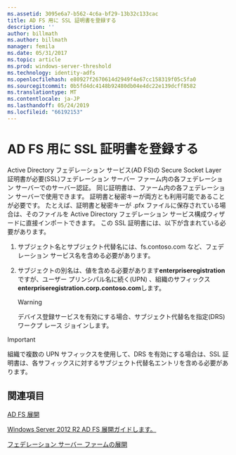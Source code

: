 ```yaml
---
ms.assetid: 3095e6a7-b562-4c6a-bf29-13b32c133cac
title: AD FS 用に SSL 証明書を登録する
description: ''
author: billmath
ms.author: billmath
manager: femila
ms.date: 05/31/2017
ms.topic: article
ms.prod: windows-server-threshold
ms.technology: identity-adfs
ms.openlocfilehash: e80927f2670614d2949f4e67cc158319f05c5fa0
ms.sourcegitcommit: 0b5fd4dc4148b92480db04e4dc22e139dcff8582
ms.translationtype: MT
ms.contentlocale: ja-JP
ms.lasthandoff: 05/24/2019
ms.locfileid: "66192153"
---
```

# <a name="enroll-an-ssl-certificate-for-ad-fs"></a>AD FS 用に SSL 証明書を登録する

Active Directory フェデレーション サービス\(AD FS\)の Secure Socket Layer 証明書が必要\(SSL\)フェデレーション サーバー ファーム内の各フェデレーション サーバーでのサーバー認証。 同じ証明書は、ファーム内の各フェデレーション サーバーで使用できます。 証明書と秘密キーが両方とも利用可能であることが必要です。 たとえば、証明書と秘密キーが .pfx ファイルに保存されている場合は、そのファイルを Active Directory フェデレーション サービス構成ウィザードに直接インポートできます。 この SSL 証明書には、以下が含まれている必要があります。  
  
1.  サブジェクト名とサブジェクト代替名には、fs.contoso.com など、フェデレーション サービス名を含める必要があります。  
  
2.  サブジェクトの別名は、値を含める必要があります**enterpriseregistration**ですが、ユーザー プリンシパル名に続く\(UPN\) 、組織のサフィックス**enterpriseregistration.corp.contoso.com**します。  
  
    > [!WARNING]  
    > デバイス登録サービスを有効にする場合、サブジェクト代替名を指定\(DRS\)ワークプ レース ジョインします。  
  
> [!IMPORTANT]  
> 組織で複数の UPN サフィックスを使用して、DRS を有効にする場合は、SSL 証明書は、各サフィックスに対するサブジェクト代替名エントリを含める必要があります。  
  
## <a name="see-also"></a>関連項目
[AD FS 展開](../../ad-fs/AD-FS-Deployment.md)  

[Windows Server 2012 R2 AD FS 展開ガイドします。](../../ad-fs/deployment/Windows-Server-2012-R2-AD-FS-Deployment-Guide.md)  
 
[フェデレーション サーバー ファームの展開](../../ad-fs/deployment/Deploying-a-Federation-Server-Farm.md)  
  
  

